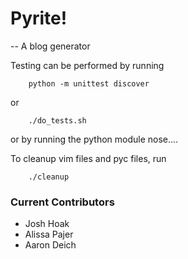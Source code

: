 
# Pyrite!

-- A blog generator 


Testing can be performed by running 

        python -m unittest discover
        
or

        ./do_tests.sh

or by running the python module nose....

To cleanup vim files and pyc files, run
    
        ./cleanup

### Current Contributors 

  * Josh Hoak
  * Alissa Pajer 
  * Aaron Deich
